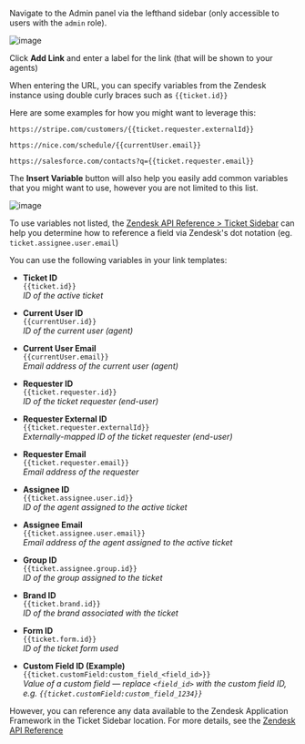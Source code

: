 Navigate to the Admin panel via the lefthand sidebar (only accessible to users with the `admin` role).

![image](https://github.com/user-attachments/assets/df1a9ba4-8294-4841-82f8-fc60a429b0fe)

Click **Add Link** and enter a label for the link (that will be shown to your agents)

When entering the URL, you can specify variables from the Zendesk instance using double curly braces such as `{{ticket.id}}`

Here are some examples for how you might want to leverage this:

`https://stripe.com/customers/{{ticket.requester.externalId}}`

`https://nice.com/schedule/{{currentUser.email}}`

`https://salesforce.com/contacts?q={{ticket.requester.email}}`

The **Insert Variable** button will also help you easily add common variables that you might want to use, however you are not limited to this list.

![image](https://github.com/user-attachments/assets/180e7fa9-c6f8-420c-9714-784b71badd63)

To use variables not listed, the [Zendesk API Reference > Ticket Sidebar](https://developer.zendesk.com/api-reference/apps/apps-support-api/ticket_sidebar/#ticket-object) can help you determine how to reference a field via Zendesk's dot notation (eg. `ticket.assignee.user.email`)

You can use the following variables in your link templates:

- **Ticket ID**  
  `{{ticket.id}}`  
  _ID of the active ticket_

- **Current User ID**  
  `{{currentUser.id}}`  
  _ID of the current user (agent)_

- **Current User Email**  
  `{{currentUser.email}}`  
  _Email address of the current user (agent)_

- **Requester ID**  
  `{{ticket.requester.id}}`  
  _ID of the ticket requester (end-user)_

- **Requester External ID**  
  `{{ticket.requester.externalId}}`  
  _Externally-mapped ID of the ticket requester (end-user)_

- **Requester Email**  
  `{{ticket.requester.email}}`  
  _Email address of the requester_

- **Assignee ID**  
  `{{ticket.assignee.user.id}}`  
  _ID of the agent assigned to the active ticket_

- **Assignee Email**  
  `{{ticket.assignee.user.email}}`  
  _Email address of the agent assigned to the active ticket_

- **Group ID**  
  `{{ticket.assignee.group.id}}`  
  _ID of the group assigned to the ticket_

- **Brand ID**  
  `{{ticket.brand.id}}`  
  _ID of the brand associated with the ticket_

- **Form ID**  
  `{{ticket.form.id}}`  
  _ID of the ticket form used_

- **Custom Field ID (Example)**  
  `{{ticket.customField:custom_field_<field_id>}}`  
  _Value of a custom field — replace `<field_id>` with the custom field ID, e.g. `{{ticket.customField:custom_field_1234}}`_

However, you can reference any data available to the Zendesk Application Framework in the Ticket Sidebar location. For more details, see the [Zendesk API Reference](https://developer.zendesk.com/api-reference/apps/apps-support-api/ticket_sidebar/)
